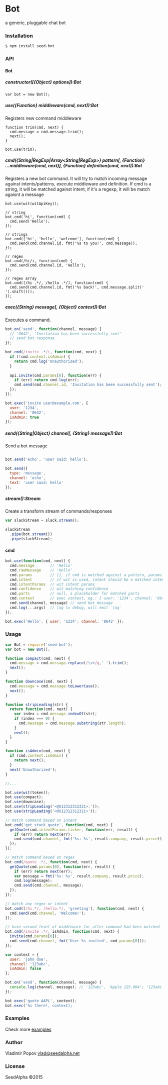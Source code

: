 # Bot

a generic, pluggable chat bot 

### Installation

    $ npm install seed-bot

### API

#### Bot

##### constructor([{Object} options]):Bot

```javacript
var bot = new Bot();
```

##### use({Function} middleware(cmd, next)):Bot

Registers new command middleware 

```javacript
function trim(cmd, next) {
  cmd.message = cmd.message.trim();
  next();
}

bot.use(trim);
```

##### cmd({String|RegExp|Array<String|RegExp>} pattern[, {Function} ...middleware(cmd, next)], {Function} definition(cmd, next)):Bot

Registers a new bot command. It will try to match incoming message against intents/patterns, execute middleware and definition. If cmd is a string, it will be matched against intent, if it's a regexp, it will be match agaisnt a message

```javacript
bot.use(wit(witApiKey));

// string
bot.cmd('hi', function(cmd) {
  cmd.send('Hello');
});

// strings
bot.cmd(['hi', 'hello', 'welcome'], function(cmd) {
  cmd.send(cmd.channel.id, fmt('%s to you!', cmd.message));
});

// regex
bot.cmd(/hi/i, function(cmd) {
  cmd.send(cmd.channel.id, 'Hello');
});

// regex array
bot.cmd([/hi .*/, /hello .*/], function(cmd) {
  cmd.send(cmd.channel.id, fmt('%s back!', cmd.message.split(' ').shift()));
});
```

##### exec({String} message[, {Object} context]):Bot

Executes a command.

```javascript
bot.on('send', function(channel, message) {
  // '8642', 'Invitation has been successfully sent'
  // send bot response
});

bot.cmd(/invite .*/i, function(cmd, next) {
  if (!cmd.context.isAdmin) {
    return cmd.log('Unauthorized');
  }
  
  api.invite(cmd.params[0], function(err) {
    if (err) return cmd.log(err);
    cmd.send(cmd.channel.id, 'Invitation has been successfully sent');
  });
});

bot.exec('invite user@example.com', { 
  user: '1234', 
  channel: '8642', 
  isAdmin: true
});
```
##### send({String|Object} channel[, {String} message]):Bot

Send a bot message

```javascript

bot.send('echo', 'user said: hello');

bot.send({
  type: 'message',
  channel: 'echo',
  text: 'user said: hello'
});

```

##### stream():Stream

Create a transform stream of commands/responses

```javascript
var slackStream = slack.stream();

slackStream
  .pipe(bot.stream())
  .pipe(slackStream);
```

#### cmd

```javascript
bot.use(function(cmd, next) {
  cmd.message       // 'Hello'
  cmd.rawMessage    // 'Hello'
  cmd.params        // [], if cmd is matched against a pattern, params will be matched unknowns
  cmd.intent        // if wit is used, intent should be a matched intent from wit
  cmd.intentParams  // wit intent params
  cmd.confidence    // wit matching confidence
  cmd.parts         // null, a placeholder for matched parts
  cmd.context       // exec context, eg.: { user: '1234', channel: '8642' }
  cmd.send(channel, message) // send bot message
  cmd.log(...args)  // log to debug, will emit `log`
});

bot.exec('Hello', { user: '1234', channel: '8642' });
```

### Usage

```javascript
var Bot = require('seed-bot');
var bot = new Bot();

function compact(cmd, next) {
  cmd.message = cmd.message.replace(/\s+/g,' ').trim();
  next();
}

function downcase(cmd, next) {
  cmd.message = cmd.message.toLowerCase();
  next();
}

function stripLeading(str) {
  return function(cmd, next) {
    var index = cmd.message.indexOf(str);
    if (index === 0) {
      cmd.message = cmd.message.substring(str.length);
    }
    next();
  }
}

function isAdmin(cmd, next) {
  if (cmd.context.isAdmin) {
    return next();
  }
  next('Unauthorized');
}

//...

bot.use(wit(token));
bot.use(compact);
bot.use(downcase);
bot.use(stripLeading('<@U12312312321>:'));
bot.use(stripLeading('<@U12312312321>'));

// match command based on intent
bot.cmd('get_stock_quote', function(cmd, next) {
  getQuote(cmd.intentParams.ticker, function(err, result) {
    if (err) return next(err);
    cmd.send(cmd.channel, fmt('%s: %s', result.company, result.price));
  });
});

// match command based on regex
bot.cmd(/quote .*/, function(cmd, next) {
  getQuote(cmd.params[0], function(err, result) {
    if (err) return next(err);
    var message = fmt('%s: %s', result.company, result.price);
    cmd.log(message);
    cmd.send(cmd.channel, message);
  });
});

// match any regex or intent
bot.cmd([/hi.*/, /hello.*/, 'greeting'], function(cmd, next) {
  cmd.send(cmd.channel, 'Welcome!');
});

// have second level of middleware for after command had been matched
bot.cmd(/invite .*/, isAdmin, function(cmd, next) {
  invite(cmd.params[0]);
  cmd.send(cmd.channel, fmt('User %s invited', cmd.params[0]));
});

var context = {
  user: 'john doe',
  channel: '123abc',
  isAdmin: false
};

bot.on('send', function(channel, message) {
  console.log(channel, message); // '123abc', 'Apple 125.004'; '123abc', 'Welcome'
});

bot.exec('quote AAPL', context);
bot.exec('hi there!, context);

```

### Examples

Check more [examples](examples)

### Author

Vladimir Popov <vlad@seedalpha.net>

### License

SeedAlpha ©2015
